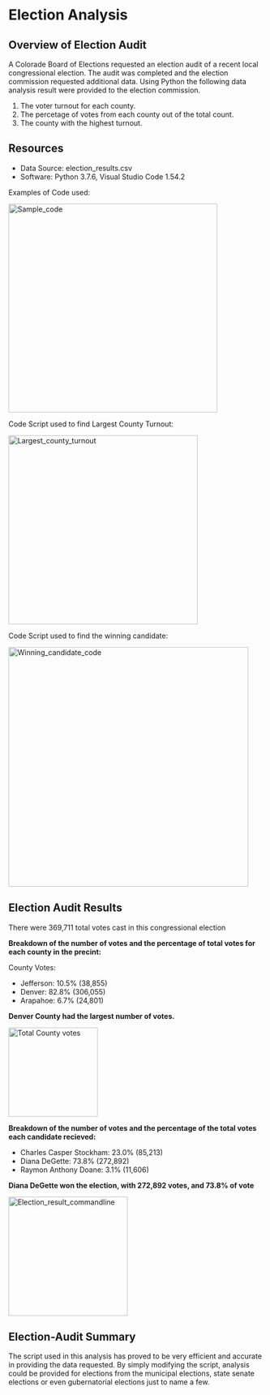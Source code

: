 # Election Analysis

## Overview of Election Audit
A Colorade Board of Elections requested an election audit of a recent local congressional election. The audit was completed and the election commission requested additional data. Using Python the following data analysis result were provided to the election commission.

1. The voter turnout for each county.
2. The percetage of votes from each county out of the total count.
3. The county with the highest turnout.

## Resources
- Data Source: election_results.csv
- Software: Python 3.7.6, Visual Studio Code 1.54.2

Examples of Code used:

<img width="412" alt="Sample_code" src="https://user-images.githubusercontent.com/78699465/111098912-d1c62600-851a-11eb-809b-b0815994994b.png">

Code Script used to find Largest County Turnout:

<img width="373" alt="Largest_county_turnout" src="https://user-images.githubusercontent.com/78699465/111098947-e1456f00-851a-11eb-92fd-a015ef43ed18.png">

Code Script used to find the winning candidate:

<img width="473" alt="Winning_candidate_code" src="https://user-images.githubusercontent.com/78699465/111099127-37b2ad80-851b-11eb-8130-0917ed6b1f51.png">



## Election Audit Results
There were 369,711 total votes cast in this congressional election

**Breakdown of the number of votes and the percentage of total votes for each county in the precint:**

County Votes:
- Jefferson: 10.5% (38,855)
- Denver: 82.8% (306,055)
- Arapahoe: 6.7% (24,801)

**Denver County had the largest number of votes.**

<img width="176" alt="Total County votes" src="https://user-images.githubusercontent.com/78699465/111097627-46e42c00-8518-11eb-883b-6ab8d2338296.png">



**Breakdown of the number of votes and the percentage of the total votes each candidate recieved:**

- Charles Casper Stockham: 23.0% (85,213)
- Diana DeGette: 73.8% (272,892)
- Raymon Anthony Doane: 3.1% (11,606)

**Diana DeGette won the election, with 272,892 votes, and 73.8% of vote**

<img width="235" alt="Election_result_commandline" src="https://user-images.githubusercontent.com/78699465/111097595-37fd7980-8518-11eb-8c7e-1d4102390a59.png">




## Election-Audit Summary

The script used in this analysis has proved to be very efficient and accurate in providing the data requested. By simply modifying the script, analysis could be provided for elections from the municipal elections, state senate elections or even gubernatorial elections just to name a few. 
